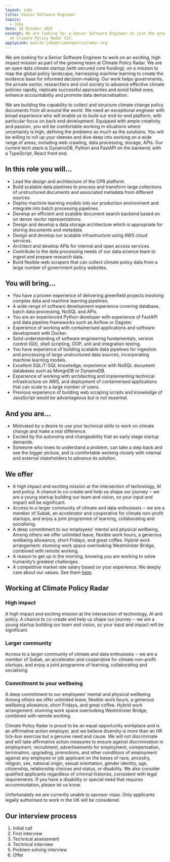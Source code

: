 ```yaml
---
layout: jobs
title: Senior Software Engineer
topics:
  - Jobs
date: 16 October 2021
excerpt: We are looking for a Senior Software Engineer to join the growing team
  at Climate Policy Radar CIC.
applyLink: mailto:jobs@climatepolicyradar.org
---
```


<script>
  import Icon from '$lib/Components/Icon.svelte';
  import IconList from '$lib/Components/IconList.svelte';
  import IconListItem from '$lib/Components/IconListItem.svelte';
</script>

We are looking for a Senior Software Engineer to work on an exciting, high impact mission as part of the growing team at Climate Policy Radar. We are an open data climate startup (with secured core funding), on a mission to map the global policy landscape, harnessing machine learning to create the evidence base for informed decision-making. Our work helps governments, the private sector, researchers and civil society to advance effective climate policies rapidly, replicate successful approaches and avoid failed ones, enhance accountability and promote data democratisation.

We are building the capability to collect and structure climate change policy documents from all around the world. We need an exceptional engineer with broad experience who will enable us to build our end-to-end platform, with particular focus on back end development. Equipped with ample creativity and passion, you will be comfortable working in situations where uncertainty is high, defining the problems as much as the solutions. You will be willing to roll up your sleeves and dive deep into working on a wide range of areas, including web crawling, data processing, storage, APIs. Our current tech stack is DynamoDB, Python and FastAPI on the backend; with a TypeScript, React front end.

## In this role you will...
- Lead the design and architecture of the CPR platform.
- Build scalable data pipelines to process and transform large collections of unstructured documents and associated metadata from different sources.
- Deploy machine learning models into our production environment and integrate into batch processing pipelines.
- Develop an efficient and scalable document search backend based on on dense vector representations.
- Design and develop a data storage architecture which is appropriate for storing documents and metadata.
- Design and develop our scalable infrastructure using AWS cloud services.
- Architect and develop APIs for internal and open access services.
- Contribute to the data processing needs of our data science team to ingest and prepare research data.
- Build flexible web scrapers that can collect climate policy data from a large number of government policy websites.

## You will bring...

- You have a proven experience of delivering greenfield projects involving complex data and machine learning pipelines.
- A wide range of software development experience covering database, batch data processing, NoSQL and APIs.
- You are an experienced Python developer with experience of FastAPI and data pipeline frameworks such as Airflow or Dagster.
- Experience of working with containerised applications and software development with Docker.
- Solid understanding of software engineering fundamentals, version control (Git), shell scripting, OOP, unit and integration testing.
- You have experience of building scalable data pipelines for ingestion and processing of large unstructured data sources, incorporating machine learning models.
- Excellent SQL/T-SQL knowledge; experience with NoSQL document databases such as MongoDB or DynamoDB.
- Experience of working with architecting and implementing technical infrastructure on AWS, and deployment of containerised applications that can scale to a large number of users.
- Previous experience of building web scraping scripts and knowledge of JavaScript would be advantageous but is not essential.

## And you are...
- Motivated by a desire to use your technical skills to work on climate change and make a real difference.
- Excited by the autonomy and changeability that an early stage startup demands.
- Someone who loves to understand a problem, can take a step back and see the bigger picture, and is comfortable working closely with internal and external stakeholders to advance its solution.

## We offer
- A high impact and exciting mission at the intersection of technology, AI and policy. A chance to co-create and help us shape our journey ‒ we are a young startup building our team and vision, so your input and impact will be significant.
- Access to a larger community of climate and data enthusiasts ‒ we are a member of Subak, an accelerator and cooperative for climate non-profit startups, and enjoy a joint programme of learning, collaborating and socialising. 
- A deep commitment to our employees’ mental and physical wellbeing. Among others we offer unlimited leave, flexible work hours, a generous wellbeing allowance, short Fridays, and great coffee. 
Hybrid work arrangement:  stunning work space overlooking Westminster Bridge, combined with remote working.
- A reason to get up in the morning, knowing you are working to solve humanity’s greatest challenges.
- A competitive market rate salary based on your experience.
We deeply care about our values. See them [here](/about#values).

## Working at Climate Policy Radar

<IconList orientation="vertical">
  <IconListItem orientation="horizontal" alignment="top">
    <Icon name="impact" />
    <div>
      <h3 class="u-mt-0">High impact</h3>
      <p>
        A high impact and exciting mission at the intersection of technology, AI and policy. A
        chance to co-create and help us shape our journey ‒ we are a young startup building our team
        and vision, so your input and impact will be significant.
      </p>
    </div>
  </IconListItem>
  <IconListItem orientation="horizontal" alignment="top">
    <Icon name="mission" />
    <div>
      <h3 class="u-mt-0">Larger community</h3>
      <p>
        Access to a larger community of climate and data enthusiasts ‒ we are a member of Subak, an
        accelerator and cooperative for climate non-profit startups, and enjoy a joint programme of
        learning, collaborating and socialising.
      </p>
    </div>
  </IconListItem>
  <IconListItem orientation="horizontal" alignment="top">
    <Icon name="wellbeing" />
    <div>
      <h3 class="u-mt-0">Commitment to your wellbeing</h3>
      <p>
        A deep commitment to our employees’ mental and physical wellbeing. Among others we offer
        unlimited leave, flexible work hours, a generous wellbeing allowance, short Fridays, and
        great coffee. Hybrid work arrangement: stunning work space overlooking Westminster Bridge,
        combined with remote working.
      </p>
    </div>
  </IconListItem>
</IconList>

Climate  Policy Radar is proud to be an equal opportunity workplace and is an  affirmative action employer, and we believe diversity is more than an HR  tick-box exercise but a genuine need and cause. We will not discriminate and will take affirmative action measures to ensure against discrimination in employment, recruitment, advertisements for employment, compensation, termination, upgrading, promotions, and other conditions of employment against any employee or job applicant on the bases of race,  ancestry, religion, sex, national origin, sexual orientation, gender identity, age, citizenship, relationship choices and status, or disability. We also  consider qualified applicants regardless of criminal histories,  consistent with legal requirements. If you have a disability or special  need that requires accommodation, please let us know.

Unfortunately we are currently unable to sponsor visas. Only applicants legally authorised to work in the UK will be considered.

## Our interview process

1. Initial call
1. First interview
1. Technical assessment
1. Technical interview
1. Problem solving interview
1. Offer
